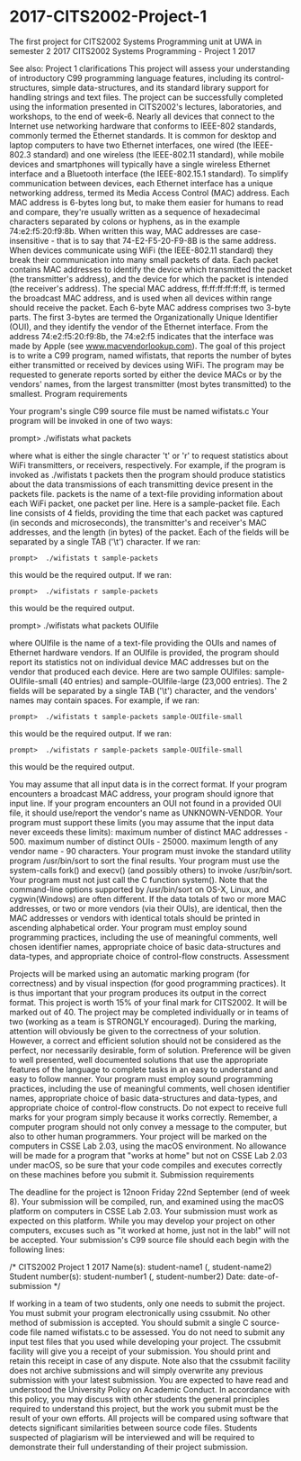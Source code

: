 # 2017-CITS2002-Project-1
The first project for CITS2002 Systems Programming unit at UWA in semester 2 2017
CITS2002 Systems Programming - Project 1 2017

See also: Project 1 clarifications
This project will assess your understanding of introductory C99 programming language features, including its control-structures, simple data-structures, and its standard library support for handling strings and text files. The project can be successfully completed using the information presented in CITS2002's lectures, laboratories, and workshops, to the end of week-6.
Nearly all devices that connect to the Internet use networking hardware that conforms to IEEE-802 standards, commonly termed the Ethernet standards. It is common for desktop and laptop computers to have two Ethernet interfaces, one wired (the IEEE-802.3 standard) and one wireless (the IEEE-802.11 standard), while mobile devices and smartphones will typically have a single wireless Ethernet interface and a Bluetooth interface (the IEEE-802.15.1 standard).
To simplify communication between devices, each Ethernet interface has a unique networking address, termed its Media Access Control (MAC) address. Each MAC address is 6-bytes long but, to make them easier for humans to read and compare, they're usually written as a sequence of hexadecimal characters separated by colons or hyphens, as in the example 74:e2:f5:20:f9:8b. When written this way, MAC addresses are case-insensitive - that is to say that 74-E2-F5-20-F9-8B is the same address.
When devices communicate using WiFi (the IEEE-802.11 standard) they break their communication into many small packets of data. Each packet contains MAC addresses to identify the device which transmitted the packet (the transmitter's address), and the device for which the packet is intended (the receiver's address). The special MAC address, ff:ff:ff:ff:ff:ff, is termed the broadcast MAC address, and is used when all devices within range should receive the packet.
Each 6-byte MAC address comprises two 3-byte parts. The first 3-bytes are termed the Organizationally Unique Identifier (OUI), and they identify the vendor of the Ethernet interface. From the address 74:e2:f5:20:f9:8b, the 74:e2:f5 indicates that the interface was made by Apple (see www.macvendorlookup.com).
The goal of this project is to write a C99 program, named wifistats, that reports the number of bytes either transmitted or received by devices using WiFi. The program may be requested to generate reports sorted by either the device MACs or by the vendors' names, from the largest transmitter (most bytes transmitted) to the smallest.
Program requirements

Your program's single C99 source file must be named wifistats.c
Your program will be invoked in one of two ways:
 


prompt>  ./wifistats  what  packets

where what is either the single character 't' or 'r' to request statistics about WiFi transmitters, or receivers, respectively. For example, if the program is invoked as ./wifistats t packets then the program should produce statistics about the data transmissions of each transmitting device present in the packets file.
packets is the name of a text-file providing information about each WiFi packet, one packet per line. Here is a sample-packet file. Each line consists of 4 fields, providing the time that each packet was captured (in seconds and microseconds), the transmitter's and receiver's MAC addresses, and the length (in bytes) of the packet. Each of the fields will be separated by a single TAB ('\t') character.
If we ran:

	prompt>  ./wifistats t sample-packets

this would be the required output. 
If we ran:

	prompt>  ./wifistats r sample-packets

this would be the required output.
 


prompt>  ./wifistats  what  packets  OUIfile

where OUIfile is the name of a text-file providing the OUIs and names of Ethernet hardware vendors. If an OUIfile is provided, the program should report its statistics not on individual device MAC addresses but on the vendor that produced each device. Here are two sample OUIfiles: sample-OUIfile-small (40 entries) and sample-OUIfile-large (23,000 entries). The 2 fields will be separated by a single TAB ('\t') character, and the vendors' names may contain spaces.
For example, if we ran:

	prompt>  ./wifistats t sample-packets sample-OUIfile-small

this would be the required output. 
If we ran:

	prompt>  ./wifistats r sample-packets sample-OUIfile-small

this would be the required output.
 

You may assume that all input data is in the correct format. 
If your program encounters a broadcast MAC address, your program should ignore that input line. 
If your program encounters an OUI not found in a provided OUI file, it should use/report the vendor's name as UNKNOWN-VENDOR.
Your program must support these limits (you may assume that the input data never exceeds these limits):
maximum number of distinct MAC addresses - 500.
maximum number of distinct OUIs - 25000.
maximum length of any vendor name - 90 characters.
Your program must invoke the standard utility program  /usr/bin/sort  to sort the final results. Your program must use the system-calls fork() and execv() (and possibly others) to invoke  /usr/bin/sort. Your program must not just call the C function system(). Note that the command-line options supported by  /usr/bin/sort  on OS-X, Linux, and cygwin(Windows) are often different.
If the data totals of two or more MAC addresses, or two or more vendors (via their OUIs), are identical, then the MAC addresses or vendors with identical totals should be printed in ascending alphabetical order.
Your program must employ sound programming practices, including the use of meaningful comments, well chosen identifier names, appropriate choice of basic data-structures and data-types, and appropriate choice of control-flow constructs.
Assessment

Projects will be marked using an automatic marking program (for correctness) and by visual inspection (for good programming practices). It is thus important that your program produces its output in the correct format. This project is worth 15% of your final mark for CITS2002. It will be marked out of 40. The project may be completed individually or in teams of two (working as a team is STRONGLY encouraged).
During the marking, attention will obviously be given to the correctness of your solution. However, a correct and efficient solution should not be considered as the perfect, nor necessarily desirable, form of solution. Preference will be given to well presented, well documented solutions that use the appropriate features of the language to complete tasks in an easy to understand and easy to follow manner. Your program must employ sound programming practices, including the use of meaningful comments, well chosen identifier names, appropriate choice of basic data-structures and data-types, and appropriate choice of control-flow constructs. Do not expect to receive full marks for your program simply because it works correctly. Remember, a computer program should not only convey a message to the computer, but also to other human programmers.
Your project will be marked on the computers in CSSE Lab 2.03, using the macOS environment. No allowance will be made for a program that "works at home" but not on CSSE Lab 2.03 under macOS, so be sure that your code compiles and executes correctly on these machines before you submit it.
Submission requirements

The deadline for the project is 12noon Friday 22nd September (end of week 8).
Your submission will be compiled, run, and examined using the macOS platform on computers in CSSE Lab 2.03. Your submission must work as expected on this platform. While you may develop your project on other computers, excuses such as "it worked at home, just not in the lab!"  will not be accepted.
Your submission's C99 source file should each begin with the following lines:

/*
   CITS2002 Project 1 2017
   Name(s):             student-name1 (, student-name2)
   Student number(s):   student-number1 (, student-number2)
   Date:                date-of-submission
*/

If working in a team of two students, only one needs to submit the project.
You must submit your program electronically using cssubmit. No other method of submission is accepted. You should submit a single C source-code file named wifistats.c to be assessed. You do not need to submit any input test files that you used while developing your project. The cssubmit facility will give you a receipt of your submission. You should print and retain this receipt in case of any dispute. Note also that the cssubmit facility does not archive submissions and will simply overwrite any previous submission with your latest submission.
You are expected to have read and understood the University Policy on Academic Conduct. In accordance with this policy, you may discuss with other students the general principles required to understand this project, but the work you submit must be the result of your own efforts. All projects will be compared using software that detects significant similarities between source code files. Students suspected of plagiarism will be interviewed and will be required to demonstrate their full understanding of their project submission.
